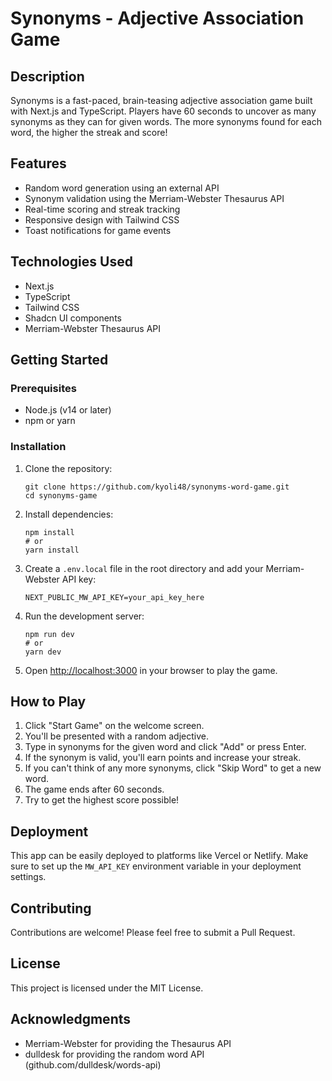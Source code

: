 # Synonyms - Adjective Association Game

## Description

Synonyms is a fast-paced, brain-teasing adjective association game built with Next.js and TypeScript. Players have 60 seconds to uncover as many synonyms as they can for given words. The more synonyms found for each word, the higher the streak and score!

## Features

- Random word generation using an external API
- Synonym validation using the Merriam-Webster Thesaurus API
- Real-time scoring and streak tracking
- Responsive design with Tailwind CSS
- Toast notifications for game events

## Technologies Used

- Next.js
- TypeScript
- Tailwind CSS
- Shadcn UI components
- Merriam-Webster Thesaurus API

## Getting Started

### Prerequisites

- Node.js (v14 or later)
- npm or yarn

### Installation

1. Clone the repository:
   ```
   git clone https://github.com/kyoli48/synonyms-word-game.git
   cd synonyms-game
   ```

2. Install dependencies:
   ```
   npm install
   # or
   yarn install
   ```

3. Create a `.env.local` file in the root directory and add your Merriam-Webster API key:
   ```
   NEXT_PUBLIC_MW_API_KEY=your_api_key_here
   ```

4. Run the development server:
   ```
   npm run dev
   # or
   yarn dev
   ```

5. Open [http://localhost:3000](http://localhost:3000) in your browser to play the game.

## How to Play

1. Click "Start Game" on the welcome screen.
2. You'll be presented with a random adjective.
3. Type in synonyms for the given word and click "Add" or press Enter.
4. If the synonym is valid, you'll earn points and increase your streak.
5. If you can't think of any more synonyms, click "Skip Word" to get a new word.
6. The game ends after 60 seconds.
7. Try to get the highest score possible!

## Deployment

This app can be easily deployed to platforms like Vercel or Netlify. Make sure to set up the `MW_API_KEY` environment variable in your deployment settings.

## Contributing

Contributions are welcome! Please feel free to submit a Pull Request.

## License

This project is licensed under the MIT License.

## Acknowledgments

- Merriam-Webster for providing the Thesaurus API
- dulldesk for providing the random word API (github.com/dulldesk/words-api)
